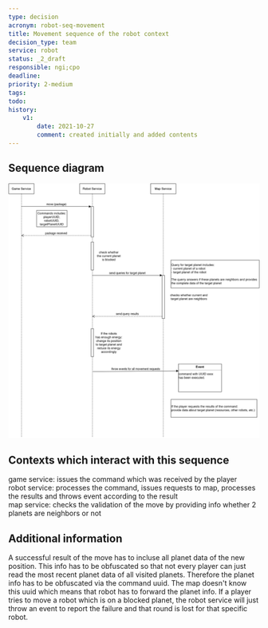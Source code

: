 ```yaml
---
type: decision
acronym: robot-seq-movement
title: Movement sequence of the robot context
decision_type: team
service: robot
status: _2_draft
responsible: ngi;cpo
deadline: 
priority: 2-medium
tags: 
todo: 
history:
    v1:
        date: 2021-10-27
        comment: created initially and added contents
---
```


## Sequence diagram

![Robot movement sequence](./images/robot-movent-seq.png)

## Contexts which interact with this sequence

game service: issues the command which was received by the player  
robot service: processes the command, issues requests to map, processes the results and throws event according to the result  
map service: checks the validation of the move by providing info whether 2 planets are neighbors or not

## Additional information

A successful result of the move has to incluse all planet data of the new position. This info has to be obfuscated so that not every player can just read the most recent planet data of all visited planets. Therefore the planet info has to be obfuscated via the command uuid. The map doesn't know this uuid which means that robot has to forward the planet info.
If a player tries to move a robot which is on a blocked planet, the robot service will just throw an event to report the failure and that round is lost for that specific robot.